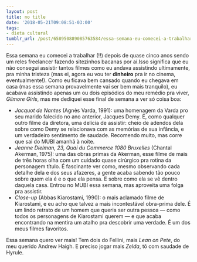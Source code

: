 ```yaml
---
layout: post
title: no title
date: '2018-05-21T09:08:51-03:00'
tags:
- dieta cultural
tumblr_url: /post/658950889085763584/essa-semana-eu-comecei-a-trabalhar-depois-de
---
```

Essa semana eu comecei a trabalhar (!!) depois de quase cinco anos sendo um reles freelancer fazendo sitezinhos bacanas por aí.Isso significa que eu não consegui assistir tantos filmes como eu andava assistindo ultimamente, pra minha tristeza (mas ei, agora eu vou ter **dinheiro** pra ir no cinema, eventualmente!). Como eu ficava bem cansado quando eu chegava em casa (mas essa semana provavelmente vai ser bem mais tranquilo), eu acabava assistindo apenas um ou dois episódios do meu remédio pra viver, _Gilmore Girls_, mas me dediquei esse final de semana a ver só coisa boa:

- _Jacquot de Nantes_ (Agnès Varda, 1991): uma homenagem da Varda pro seu marido falecido no ano anterior, Jacques Demy. É, como qualquer outro filme da diretora, uma delícia de assistir: cheio de adendos dela sobre como Demy se relacionava com as memórias de sua infância, e um verdadeiro sentimento de saudade. Recomendo muito, mas corre que sai do MUBI amanhã à noite.
- _Jeanne Dielman, 23, Quai du Commerce 1080 Bruxelles_ (Chantal Akerman, 1975): uma das obras primas da Akerman, esse filme de mais de três horas olha com um cuidado quase cirúrgico pra rotina da personagem título. É fascinante ver como, mesmo observando cada detalhe dela e dos seus afazeres, a gente acaba sabendo tão pouco sobre quem ela é e o que ela pensa. E sobre como ela se vê dentro daquela casa. Entrou no MUBI essa semana, mas aproveita uma folga pra assistir.
- _Close-up_ (Abbas Kiarostami, 1990): o mais aclamado filme de Kiarostami, e eu acho que talvez a mais incontestável obra-prima dele. É um lindo retrato de um homem que queria ser outra pessoa — como todos os personagens de Kiarostami querem — e que acaba encontrando na mentira um atalho pra descobrir uma verdade. É um dos meus filmes favoritos.

Essa semana quero ver mais! Tem dois do Fellini, mais _Lean on Pete_, do meu querido Andrew Haigh. E preciso jogar mais _Zelda_, tô com saudade de Hyrule.

